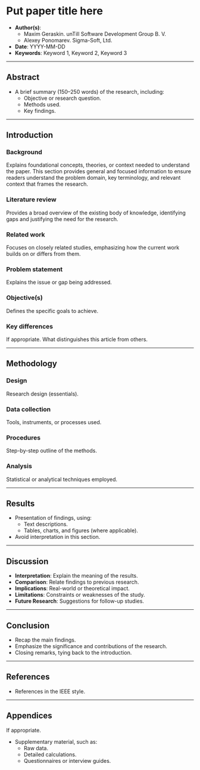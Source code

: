 # Put paper title here

- **Author(s)**:
  - Maxim Geraskin. unTill Software Development Group B. V.
  - Alexey Ponomarev. Sigma-Soft, Ltd.
- **Date**: YYYY-MM-DD
- **Keywords**: Keyword 1, Keyword 2, Keyword 3

---

## Abstract

- A brief summary (150–250 words) of the research, including:
  - Objective or research question.
  - Methods used.
  - Key findings.

---

## Introduction

### Background

Explains foundational concepts, theories, or context needed to understand the paper. This section provides general and focused information to ensure readers understand the problem domain, key terminology, and relevant context that frames the research.

### Literature review

Provides a broad overview of the existing body of knowledge, identifying gaps and justifying the need for the research.

### Related work

Focuses on closely related studies, emphasizing how the current work builds on or differs from them.

### Problem statement

Explains the issue or gap being addressed.

### Objective(s)

Defines the specific goals to achieve.

### Key differences

If appropriate. What distinguishes this article from others.

---

## Methodology

### Design

Research design (essentials).

### Data collection

Tools, instruments, or processes used.

### Procedures

Step-by-step outline of the methods.

### Analysis

Statistical or analytical techniques employed.

---

## Results

- Presentation of findings, using:
  - Text descriptions.
  - Tables, charts, and figures (where applicable).
- Avoid interpretation in this section.

---

## Discussion

- **Interpretation**: Explain the meaning of the results.
- **Comparison**: Relate findings to previous research.
- **Implications**: Real-world or theoretical impact.
- **Limitations**: Constraints or weaknesses of the study.
- **Future Research**: Suggestions for follow-up studies.

---

## Conclusion

- Recap the main findings.
- Emphasize the significance and contributions of the research.
- Closing remarks, tying back to the introduction.

---

## References

- References in the IEEE style.

---

## Appendices

If appropriate.

- Supplementary material, such as:
  - Raw data.
  - Detailed calculations.
  - Questionnaires or interview guides.
